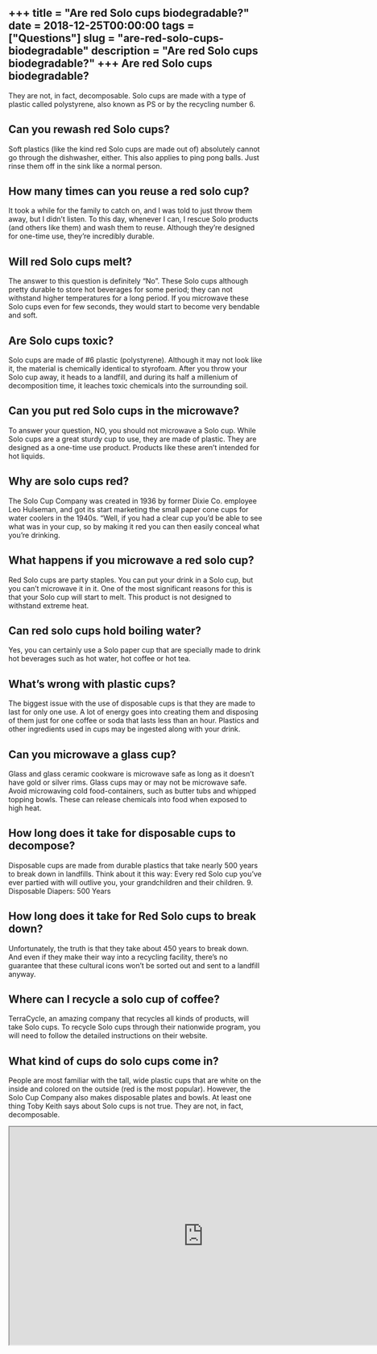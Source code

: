 +++
title = "Are red Solo cups biodegradable?"
date = 2018-12-25T00:00:00
tags = ["Questions"]
slug = "are-red-solo-cups-biodegradable"
description = "Are red Solo cups biodegradable?"
+++
Are red Solo cups biodegradable?
--------------------------------

They are not, in fact, decomposable. Solo cups are made with a type of plastic called polystyrene, also known as PS or by the recycling number 6.

Can you rewash red Solo cups?
-----------------------------

Soft plastics (like the kind red Solo cups are made out of) absolutely cannot go through the dishwasher, either. This also applies to ping pong balls. Just rinse them off in the sink like a normal person.

How many times can you reuse a red solo cup?
--------------------------------------------

It took a while for the family to catch on, and I was told to just throw them away, but I didn’t listen. To this day, whenever I can, I rescue Solo products (and others like them) and wash them to reuse. Although they’re designed for one-time use, they’re incredibly durable.

Will red Solo cups melt?
------------------------

The answer to this question is definitely “No”. These Solo cups although pretty durable to store hot beverages for some period; they can not withstand higher temperatures for a long period. If you microwave these Solo cups even for few seconds, they would start to become very bendable and soft.

Are Solo cups toxic?
--------------------

Solo cups are made of #6 plastic (polystyrene). Although it may not look like it, the material is chemically identical to styrofoam. After you throw your Solo cup away, it heads to a landfill, and during its half a millenium of decomposition time, it leaches toxic chemicals into the surrounding soil.

Can you put red Solo cups in the microwave?
-------------------------------------------

To answer your question, NO, you should not microwave a Solo cup. While Solo cups are a great sturdy cup to use, they are made of plastic. They are designed as a one-time use product. Products like these aren’t intended for hot liquids.

Why are solo cups red?
----------------------

The Solo Cup Company was created in 1936 by former Dixie Co. employee Leo Hulseman, and got its start marketing the small paper cone cups for water coolers in the 1940s. “Well, if you had a clear cup you’d be able to see what was in your cup, so by making it red you can then easily conceal what you’re drinking.

What happens if you microwave a red solo cup?
---------------------------------------------

Red Solo cups are party staples. You can put your drink in a Solo cup, but you can’t microwave it in it. One of the most significant reasons for this is that your Solo cup will start to melt. This product is not designed to withstand extreme heat.

Can red solo cups hold boiling water?
-------------------------------------

Yes, you can certainly use a Solo paper cup that are specially made to drink hot beverages such as hot water, hot coffee or hot tea.

What’s wrong with plastic cups?
-------------------------------

The biggest issue with the use of disposable cups is that they are made to last for only one use. A lot of energy goes into creating them and disposing of them just for one coffee or soda that lasts less than an hour. Plastics and other ingredients used in cups may be ingested along with your drink.

Can you microwave a glass cup?
------------------------------

Glass and glass ceramic cookware is microwave safe as long as it doesn’t have gold or silver rims. Glass cups may or may not be microwave safe. Avoid microwaving cold food-containers, such as butter tubs and whipped topping bowls. These can release chemicals into food when exposed to high heat.

How long does it take for disposable cups to decompose?
-------------------------------------------------------

Disposable cups are made from durable plastics that take nearly 500 years to break down in landfills. Think about it this way: Every red Solo cup you’ve ever partied with will outlive you, your grandchildren and their children. 9. Disposable Diapers: 500 Years

How long does it take for Red Solo cups to break down?
------------------------------------------------------

Unfortunately, the truth is that they take about 450 years to break down. And even if they make their way into a recycling facility, there’s no guarantee that these cultural icons won’t be sorted out and sent to a landfill anyway.

Where can I recycle a solo cup of coffee?
-----------------------------------------

TerraCycle, an amazing company that recycles all kinds of products, will take Solo cups. To recycle Solo cups through their nationwide program, you will need to follow the detailed instructions on their website.

What kind of cups do solo cups come in?
---------------------------------------

People are most familiar with the tall, wide plastic cups that are white on the inside and colored on the outside (red is the most popular). However, the Solo Cup Company also makes disposable plates and bowls. At least one thing Toby Keith says about Solo cups is not true. They are not, in fact, decomposable.

<iframe allow="accelerometer; autoplay; clipboard-write; encrypted-media; gyroscope; picture-in-picture" allowfullscreen="" class="__youtube_prefs__  epyt-is-override  no-lazyload" data-no-lazy="1" data-origheight="433" data-origwidth="770" data-skipgform_ajax_framebjll="" height="433" id="_ytid_16203" loading="lazy" src="https://www.youtube.com/embed/VuzPkkM3bjQ?enablejsapi=1&autoplay=0&cc_load_policy=0&cc_lang_pref=&iv_load_policy=1&loop=0&modestbranding=0&rel=1&fs=1&playsinline=0&autohide=2&theme=dark&color=red&controls=1&" title="YouTube player" width="770"></iframe>